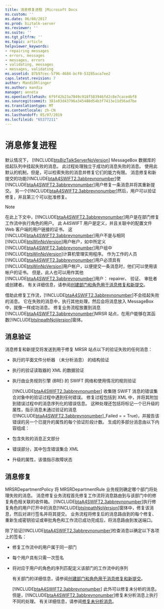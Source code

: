 ```yaml
---
title: 消息修复进程 |Microsoft Docs
ms.custom: ''
ms.date: 06/08/2017
ms.prod: biztalk-server
ms.reviewer: ''
ms.suite: ''
ms.tgt_pltfrm: ''
ms.topic: article
helpviewer_keywords:
- repairing messages
- errors, messages
- messages, errors
- validating, messages
- messages, validating
ms.assetid: 87b97cec-5796-4684-bcf0-53285aca7ee2
caps.latest.revision: 7
author: MandiOhlinger
ms.author: mandia
manager: anneta
ms.openlocfilehash: 6f9f42b23a7849c918f583946fd2c8e7cace4bf8
ms.sourcegitcommit: 381e83d43796a345488d54b3f7413e11d56ad7be
ms.translationtype: MT
ms.contentlocale: zh-CN
ms.lasthandoff: 05/07/2019
ms.locfileid: "65377211"
---
```

# <a name="message-repair-process"></a>消息修复进程
默认情况下， [!INCLUDE[btsBizTalkServerNoVersion](../../includes/btsbiztalkservernoversion-md.md)] MessageBox 数据库的挂起队列中挂起失败的消息。 此过程处理独立于成功的消息失败的消息。 使用此默认的机制，但是，可以检索失败的消息并修复它们的能力有限。 消息修复和新提交的功能[!INCLUDE[btaA4SWIFT2.3abbrevnonumber](../../includes/btaa4swift2-3abbrevnonumber-md.md)]使[!INCLUDE[btaA4SWIFT2.3abbrevnonumber](../../includes/btaa4swift2-3abbrevnonumber-md.md)]用户修复一条消息并将其重新提交。 另一个[!INCLUDE[btaA4SWIFT2.3abbrevnonumber](../../includes/btaa4swift2-3abbrevnonumber-md.md)]然后，用户可以验证修复，并且第三个可以批准修复。  
  
> [!NOTE]
>  在此上下文中，[!INCLUDE[btaA4SWIFT2.3abbrevnonumber](../../includes/btaa4swift2-3abbrevnonumber-md.md)]用户是在部门修复工作流中执行角色的用户。 此 A4SWIFT 用户是定义，并且关联中的配置文件 Web 客户端的用户链接的证书。 这[!INCLUDE[btaA4SWIFT2.3abbrevnonumber](../../includes/btaa4swift2-3abbrevnonumber-md.md)]用户不是与相同[!INCLUDE[btsWinNoVersion](../../includes/btswinnoversion-md.md)]用户帐户，如中所定义[!INCLUDE[btaA4SWIFT2.3abbrevnonumber](../../includes/btaa4swift2-3abbrevnonumber-md.md)]用户组中[!INCLUDE[btsWinNoVersion](../../includes/btswinnoversion-md.md)]计算机管理实用程序。 作为工作的人员[!INCLUDE[btaA4SWIFT2.3abbrevnonumber](../../includes/btaa4swift2-3abbrevnonumber-md.md)]用户必须具有[!INCLUDE[btsWinNoVersion](../../includes/btswinnoversion-md.md)]用户帐户，以便提交一条消息时，他们可以使用该帐户的证书。 但是，此人也可以用作其他[!INCLUDE[btaA4SWIFT2.3abbrevnonumber](../../includes/btaa4swift2-3abbrevnonumber-md.md)]用户： repairer、 验证、 审批者或创建者。 有关详细信息，请参阅[创建部门和角色用于消息修复和新提交](../../adapters-and-accelerators/accelerator-swift/creating-departments-and-roles-for-message-repair-and-new-submission.md)。  
  
 借助此修复工作流，[!INCLUDE[btaA4SWIFT2.3abbrevnonumber](../../includes/btaa4swift2-3abbrevnonumber-md.md)]不会挂起失败的消息。 它在失败的消息中，执行其他处理，然后会将消息放入 MessageBox 中，就像一样成功消息。 修复业务流程放置到消息[!INCLUDE[btaA4SWIFT2.3abbrevnonumber](../../includes/btaa4swift2-3abbrevnonumber-md.md)]MRSR 站点，在用户能够在其函数[!INCLUDE[btsInpathNoVersion](../../includes/btsinpathnoversion-md.md)]窗体。  
  
## <a name="message-validation"></a>消息验证  
 消息修复和新提交将发送到用于修复 MRSR 站点以下的验证失败的任何消息：  
  
- 执行的平面文件分析器 （未分析消息） 的结构验证  
  
- 执行的验证读取器的 XML 的数据验证  
  
- 执行由业务规则引擎 (BRE) 的 SWIFT 网络和使用情况的规则验证  
  
  [!INCLUDE[btaA4SWIFT2.3abbrevnonumber](../../includes/btaa4swift2-3abbrevnonumber-md.md)] 收集随 SWIFT 消息的错误集合对象中的验证过程中遇到任何错误。 修复过程包括到 XML 中，并将其附加到错误过程中的消息序列化的错误信息。 这种处理还包括将标记一个已升级的属性，指示消息未通过验证的消息 ([!INCLUDE[btaA4SWIFT2.3abbrevnonumber](../../includes/btaa4swift2-3abbrevnonumber-md.md)]_Failed = = True)，并报告该错误的另一个已提升的属性的每个验证阶段计数。 生成的多部分消息由以下内容组成：  
  
- 包含失败的消息正文部分  
  
- 错误部分，其中包含错误集合 XML  
  
- 升级的属性，该值指示故障状态  
  
## <a name="message-repair"></a>消息修复  
 MRSRDepartmentPolicy 将 MRSRDepartmentRule 业务规则确定哪个部门将处理失败的消息。 消息修复业务流程首先修复工作流将消息路由到与该部门中的修复角色相关联的收件箱。 [!INCLUDE[btaA4SWIFT2.3abbrevnonumber](../../includes/btaa4swift2-3abbrevnonumber-md.md)]执行修复角色的用户打开中的消息[!INCLUDE[btsInpathNoVersion](../../includes/btsinpathnoversion-md.md)]窗体中，修复该消息，然后对进行签名并将其提交。 业务流程将修复后的消息路由到的每个修复、 重新生成密钥验证或审批角色和工作流已成功完成后，将消息路由到发送端口。  
  
 除了验证[!INCLUDE[btaA4SWIFT2.3abbrevnonumber](../../includes/btaa4swift2-3abbrevnonumber-md.md)]检查消息以确定以下各项上的签名：  
  
- 修复工作流中的用户属于同一部门  
  
- 每个用户具有只需一次签名  
  
- 将对应于用户的角色的序列匹配定义该部门的工作流中的序列  
  
  有关部门的详细信息，请参阅[创建部门和角色用于消息修复和新提交](../../adapters-and-accelerators/accelerator-swift/creating-departments-and-roles-for-message-repair-and-new-submission.md)。  
  
  [!INCLUDE[btaA4SWIFT2.3abbrevnonumber](../../includes/btaa4swift2-3abbrevnonumber-md.md)] 此外可以修复未分析的消息。 但是，[!INCLUDE[btaA4SWIFT2.3abbrevnonumber](../../includes/btaa4swift2-3abbrevnonumber-md.md)]修复未分析消息上执行不同的处理。 有关详细信息，请参阅[修复未分析消息](../../adapters-and-accelerators/accelerator-swift/repairing-unparsed-messages.md)。